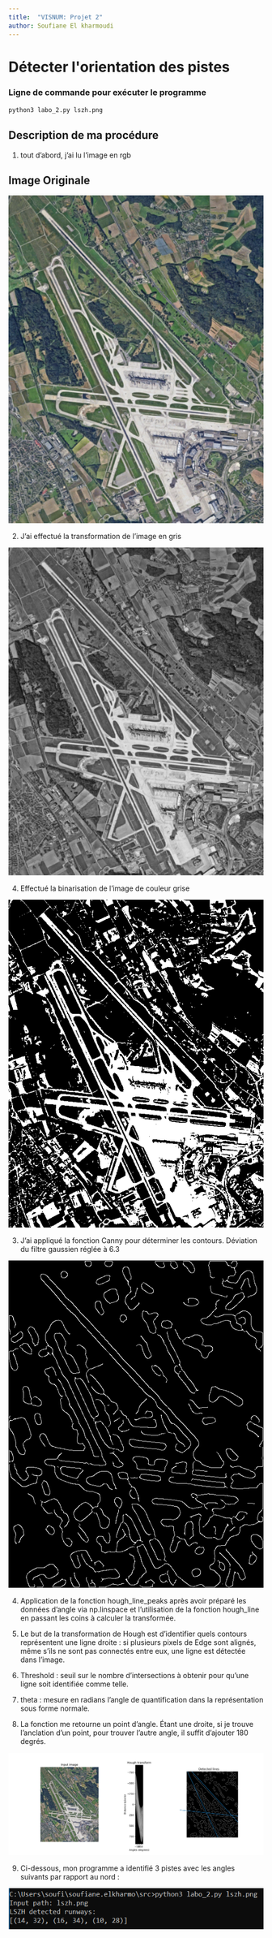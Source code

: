```yaml
---
title:  "VISNUM: Projet 2"
author: Soufiane El kharmoudi
---
```


# Détecter l'orientation des pistes

### Ligne de commande pour exécuter le programme
```python
python3 labo_2.py lszh.png
```
## Description de ma procédure

1. tout d’abord, j’ai lu l’image en rgb
## Image Originale

![Iszh](src/lszh.png)

2. J’ai effectué la transformation de l’image en gris

![img_gray](src/fig/img_gray.png)

4. Effectué la binarisation de l’image de couleur grise

![img_bin](src/fig/img_bin.png)

3. J’ai appliqué la fonction Canny pour déterminer les contours. Déviation du filtre gaussien réglée à 6.3

![img_edges](src/fig/img_edges.png)

4. Application de la fonction hough_line_peaks après avoir préparé les données d’angle via np.linspace et l’utilisation de la fonction hough_line en passant les coins à calculer la transformée.

5. Le but de la transformation de Hough est d’identifier quels contours représentent une ligne droite : si plusieurs pixels de Edge sont alignés, même s’ils ne sont pas connectés entre eux, une ligne est détectée dans l’image.

6. Threshold : seuil sur le nombre d’intersections à obtenir pour qu’une ligne soit identifiée comme telle.

7. theta : mesure en radians l’angle de quantification dans la représentation sous forme normale.

8. La fonction me retourne un point d’angle. Étant une droite, si je trouve l’anclation d’un point, pour trouver l’autre angle, il suffit d’ajouter 180 degrés.

![tight_layout](src/fig/tight_layout.png)

9. Ci-dessous, mon programme a identifié 3 pistes avec les angles suivants par rapport au nord :

![tight_layout](src/fig/resultat.png)
